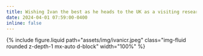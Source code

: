 ```yaml
---
title: Wishing Ivan the best as he heads to the UK as a visiting researcher at Adam Sharp’s lab!
date: 2024-04-01 07:59:00-0400
inline: false
---
```

{% include figure.liquid path="assets/img/ivanicr.jpeg" class="img-fluid rounded z-depth-1 mx-auto d-block" width="100%" %}